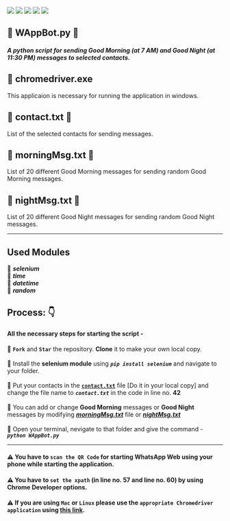 ![](https://img.shields.io/badge/git-fff7f8?colorA=faf0f0&colorB=db4823&style=for-the-badge&logo=git)
![](https://img.shields.io/badge/github-fff7f8?colorA=080808&colorB=8a8a8a&style=for-the-badge&logo=github)
![](https://img.shields.io/badge/for-you-099450?colorA=b0c92e&colorB=487d3e&style=for-the-badge)
![](https://img.shields.io/badge/python-used-bee5ed?colorA=37b6bd&colorB=3c9bb5&style=for-the-badge&logo=python)
![](https://img.shields.io/badge/visual_studio_code-1.51.1-181717?colorA=ae36d6&style=for-the-badge&logo=visual-studio-code)
## :small_orange_diamond: WAppBot.py :robot:
##### A python script for sending ***Good Morning*** (at *7 AM*) and ***Good Night*** (at *11:30 PM*) messages to selected contacts.
## :small_orange_diamond: chromedriver.exe
This applicaion is necessary for running the application in windows.
## :small_orange_diamond: contact.txt :closed_book:
List of the selected contacts for sending messages.
## :small_orange_diamond: morningMsg.txt :pencil:
List of 20 different Good Morning messages for sending random Good Morning messages.
## :small_orange_diamond: nightMsg.txt :pencil:
List of 20 different Good Night messages for sending random Good Night messages.

----
## Used Modules
:small_red_triangle: ***selenium*** <br>
:small_red_triangle: ***time*** <br>
:small_red_triangle: ***datetime*** <br>
:small_red_triangle: ***random*** <br>
## Process: :point_down:
#### All the necessary steps for starting the script -
:small_blue_diamond: **```Fork```** and **```Star```** the repository. **Clone** it to make your own local copy. <br><br>
:small_blue_diamond: Install the **selenium module** using ***```pip install selenium```*** and navigate to your folder. <br><br>
:small_blue_diamond: Put your contacts in the [**```contact.txt```**](https://github.com/aritraroy24/python_projects/blob/master/WhatsAppBot/contact.txt) file [Do it in your local copy] and change the file name to ***```contact.txt```*** in the code in line no. **42** <br><br>
:small_blue_diamond: You can add or change **Good Morning** messages or **Good Night** messages by modifying [***morningMsg.txt***](https://github.com/aritraroy24/python_projects/blob/master/WhatsAppBot/morningMsg.txt) file or [***nightMsg.txt***](https://github.com/aritraroy24/python_projects/blob/master/WhatsAppBot/nightMsg.txt) <br><br>
:small_blue_diamond: Open your terminal, nevigate to that folder and give the command - ***```python WAppBot.py```***

----
#### :warning: You have to ```scan the QR Code``` for starting WhatsApp Web using your phone while starting the application.
#### :warning: You have to ```set the xpath``` (in line no. **57** and line no. **60**) by using Chrome Developer options.
#### :warning: If you are using ```Mac``` or ```Linux``` please use the ```appropriate Chromedriver application``` using [this link](https://chromedriver.storage.googleapis.com/index.html?path=87.0.4280.20/).
